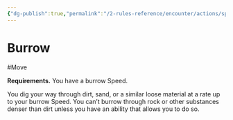 ```yaml
---
{"dg-publish":true,"permalink":"/2-rules-reference/encounter/actions/specialty-actions/burrow/","noteIcon":""}
---
```


# Burrow
#Move 

**Requirements.** You have a burrow Speed.

You dig your way through dirt, sand, or a similar loose material at a rate up to your burrow Speed. You can’t burrow through rock or other substances denser than dirt unless you have an ability that allows you to do so.
